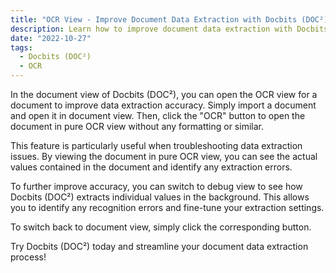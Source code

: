 ```yaml
---
title: "OCR View - Improve Document Data Extraction with Docbits (DOC²)"
description: Learn how to improve document data extraction with Docbits (DOC²)'s OCR view. Open a document in pure OCR view without any formatting or similar to troubleshoot data extraction issues. Switch to debug view to see how Docbits (DOC²) extracts individual values in the background. Try Docbits (DOC²) today!
date: "2022-10-27"
tags:
  - Docbits (DOC²)
  - OCR
---
```


In the document view of Docbits (DOC²), you can open the OCR view for a document to improve data extraction accuracy. Simply import a document and open it in document view. Then, click the "OCR" button to open the document in pure OCR view without any formatting or similar.

This feature is particularly useful when troubleshooting data extraction issues. By viewing the document in pure OCR view, you can see the actual values contained in the document and identify any extraction errors.

To further improve accuracy, you can switch to debug view to see how Docbits (DOC²) extracts individual values in the background. This allows you to identify any recognition errors and fine-tune your extraction settings.

To switch back to document view, simply click the corresponding button.

Try Docbits (DOC²) today and streamline your document data extraction process!
